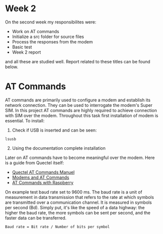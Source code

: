 # Week 2

On the second week my responsibilites were:
-   Work on AT commands
-   Initialize a src folder for source files
-   Process the responses from the modem
-   Basic test
-   Week 2 report
  
and all these are studied well. Report related to these titles can be found below.

# AT Commands
AT commands are primarily used to configure a modem and establish its network connection. They can be used to interrogate the modem's Super SIM.
In this project AT commands are highly required to achieve connection with SIM over the modem. Throughout this task first installation of modem is essential. To install:

1. Check if USB is inserted and can be seen:
```
lsusb
```
2. Using the documentation complete installation
   
Later on AT commands have to become meaningful over the modem. Here is a guide from Quectel itself:
- [Quectel AT Commands Manuel](https://www.quectel.com/wp-content/uploads/2021/05/Quectel_RG50xQRM5xxQ_Series_AT_Commands_Manual_V1.1.pdf)
- [Modems and AT Commands](https://en.m.wikibooks.org/wiki/Serial_Programming/Modems_and_AT_Commands)
- [AT Commands with Raspberry](https://forums.raspberrypi.com/viewtopic.php?t=183796)
  
On example test baud rate set to 9600 ms. The baud rate is a unit of measurement in data transmission that refers to the rate at which symbols are transmitted over a communication channel. It is measured in symbols per second (Bd). Simply put, it's like the speed of a data highway: the higher the baud rate, the more symbols can be sent per second, and the faster data can be transferred. 
```
Baud rate = Bit rate / Number of bits per symbol

```


